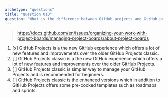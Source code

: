 ```yaml
---
archetype: "questions"
title: "Question 010"
question: "What is the difference between GitHub projects and GitHub projects classic?"
---
```



> https://docs.github.com/en/issues/organizing-your-work-with-project-boards/managing-project-boards/about-project-boards
1. [x] GitHub Projects is a the new GitHub experience which offers a lot of new features and improvements over the older GitHub Projects classic. 
1. [ ] GitHub Projects classic is a the new GitHub experience which offers a lot of new features and improvements over the older GitHub Projects.
1. [ ] GitHub Projects classic is simpler way to manage your GitHub Projects and is recommended for beginners.
1. [ ] GitHub Projects classic is the enhanced versions which in addition to GitHub Projects offers some pre-cooked templates such as roadmaps and sprints.
